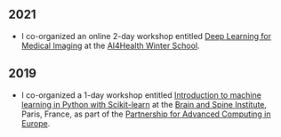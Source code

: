 ## 2021

* I co-organized an online 2-day workshop entitled
[Deep Learning for Medical Imaging](https://aramislab.paris.inria.fr/workshops/DL4MI/)
at the [AI4Health Winter School](https://ai4healthschool.org).


## 2019

* I co-organized a 1-day workshop entitled
[Introduction to machine learning in Python with Scikit-learn](https://events.prace-ri.eu/event/933/)
at the [Brain and Spine Institute](https://icm-institute.org/en/), Paris, France,
as part of the [Partnership for Advanced Computing in Europe](https://prace-ri.eu).
